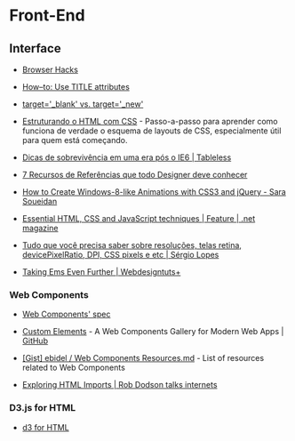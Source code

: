 # Front-End

## Interface

* [Browser Hacks](http://browserhacks.com/)

* [How–to: Use TITLE attributes](http://a11yproject.com/posts/title-attributes/)

* [target='_blank' vs. target='_new'](http://www.russellheimlich.com/blog/target_blank-vs-target_new/)

* [Estruturando o HTML com CSS](http://pt-br.learnlayout.com/) - Passo-a-passo para aprender como funciona de verdade o esquema de layouts de CSS, especialmente útil para quem está começando.

* [Dicas de sobrevivência em uma era pós o IE6 | Tableless](http://tableless.com.br/dicas-de-sobrevivencia-ie6/)

* [7 Recursos de Referências que todo Designer deve conhecer](http://www.des1gnon.com/2013/02/7-recursos-de-referencias-que-todo-designer-deve-conhecer/)

* [How to Create Windows-8-like Animations with CSS3 and jQuery - Sara Soueidan](http://blog.sarasoueidan.com/windows8-animations/)

* [Essential HTML, CSS and JavaScript techniques | Feature | .net magazine](http://www.netmagazine.com/features/essential-html-css-and-javascript-techniques)

* [Tudo que você precisa saber sobre resoluções, telas retina, devicePixelRatio, DPI, CSS pixels e etc | Sérgio Lopes](http://sergiolopes.org/resolucoes-dpi-pixel-ratio-retina/)

* [Taking Ems Even Further | Webdesigntuts+](http://webdesign.tutsplus.com/articles/typography-articles/taking-ems-even-further/)



### Web Components

* [Web Components' spec](http://www.w3.org/TR/2013/WD-components-intro-20130606/)

* [Custom Elements](http://customelements.io/) - A Web Components Gallery for Modern Web Apps | [GitHub](https://github.com/customelements/customelements.io)

* [[Gist] ebidel / Web Components Resources.md](https://gist.github.com/ebidel/6314025) - List of resources related to Web Components

* [Exploring HTML Imports | Rob Dodson talks internets](http://robdodson.me/blog/2013/08/20/exploring-html-imports/)



### D3.js for HTML

* [d3 for HTML](http://macwright.org/2013/07/07/d3-for-html.html)